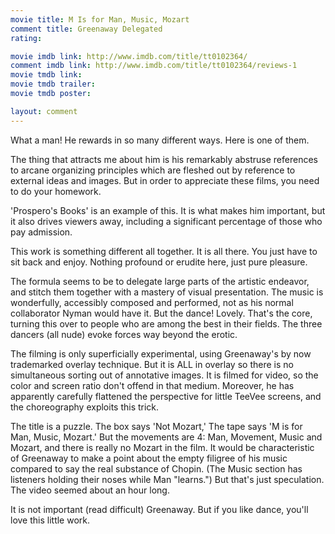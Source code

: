 ```yaml
---
movie title: M Is for Man, Music, Mozart
comment title: Greenaway Delegated
rating: 

movie imdb link: http://www.imdb.com/title/tt0102364/
comment imdb link: http://www.imdb.com/title/tt0102364/reviews-1
movie tmdb link: 
movie tmdb trailer: 
movie tmdb poster: 

layout: comment
---
```


What a man! He rewards in so many different ways. Here is one of them.

The thing that attracts me about him is his remarkably abstruse references to arcane organizing principles which are fleshed out by reference to external ideas and images. But in order to appreciate these films, you need to do your homework.

'Prospero's Books' is an example of this. It is what makes him important, but it also drives viewers away, including a significant percentage of those who pay admission.

This work is something different all together. It is all there. You just have to sit back and enjoy. Nothing profound or erudite here, just pure pleasure.

The formula seems to be to delegate large parts of the artistic endeavor, and stitch them together with a mastery of visual presentation. The music is wonderfully, accessibly composed and performed, not as his normal collaborator Nyman would have it. But the dance! Lovely. That's the core, turning this over to people who are among the best in their fields. The three dancers (all nude) evoke forces way beyond the erotic.

The filming is only superficially experimental, using Greenaway's by now trademarked overlay technique. But it is ALL in overlay so there is no simultaneous sorting out of annotative images. It is filmed for video, so the color and screen ratio don't offend in that medium. Moreover, he has apparently carefully flattened the perspective for little TeeVee screens, and the choreography exploits this trick.

The title is a puzzle. The box says 'Not Mozart,' The tape says 'M is for Man, Music, Mozart.' But the movements are 4: Man, Movement, Music and Mozart, and there is really no Mozart in the film. It would be characteristic of Greenaway to make a point about the empty filigree of his music compared to say the real substance of Chopin. (The Music section has listeners holding their noses while Man "learns.") But that's just speculation. The video seemed about an hour long.

It is not important (read difficult) Greenaway. But if you like dance, you'll love this little work.